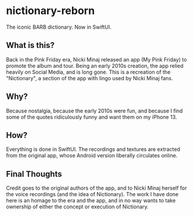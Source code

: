 # nictionary-reborn
The iconic BARB dictionary. Now in SwiftUI.

## What is this?

Back in the Pink Friday era, Nicki Minaj released an app (My Pink Friday) to promote the album and tour. Being an early 2010s creation, the app relied heavily on Social Media, and is long gone. This is a recreation of the "Nictionary", a section of the app with lingo used by Nicki Minaj fans.

## Why?

Because nostalgia, because the early 2010s were fun, and because I find some of the quotes ridiculously funny and want them on my iPhone 13.

## How?

Everything is done in SwiftUI. The recordings and textures are extracted from the original app, whose Android version liberally circulates online.

## Final Thoughts

Credit goes to the original authors of the app, and to Nicki Minaj herself for the voice recordings (and the idea of Nictionary). The work I have done here is an homage to the era and the app, and in no way wants to take ownership of either the concept or execution of Nictionary.
